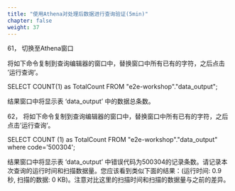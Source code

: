 ```yaml
---
title: "使用Athena对处理后数据进行查询验证(5min)"
chapter: false
weight: 37
---
```


61， 切换至Athena窗口

将如下命令复制到查询编辑器的窗口中，替换窗口中所有已有的字符，之后点击 ’运行查询’。

SELECT COUNT(1) as TotalCount FROM "e2e-workshop"."data_output";

结果窗口中将显示表 ‘data_output’ 中的数据总条数。

62， 将如下命令复制到查询编辑器的窗口中，替换窗口中所有已有的字符，之后点击’运行查询’。

SELECT COUNT (1) as TotalCount FROM "e2e-workshop"."data_output" where code='500304';

结果窗口中将显示表 ‘data_output’ 中错误代码为500304的记录条数。请记录本次查询的运行时间和扫描数据量。您应该看到类似下面的结果：(运行时间: 0.9 秒, 扫描的数据: 0 KB)。注意对比这里的扫描时间和扫描的数据量与之前的差异。
